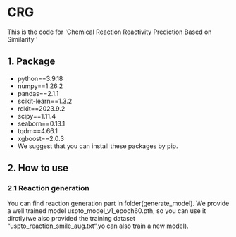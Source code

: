 # CRG

This is the code for 'Chemical Reaction Reactivity Prediction Based on Similarity '  
## 1. Package
* python==3.9.18  
* numpy==1.26.2  
* pandas==2.1.1 
* scikit-learn==1.3.2  
* rdkit==2023.9.2
* scipy==1.11.4
* seaborn==0.13.1
* tqdm==4.66.1
* xgboost==2.0.3
* We suggest that you can install these packages by pip.

## 2. How to use
### 2.1 Reaction generation
You can find reaction generation part in folder(generate_model). We provide a well trained model uspto_model_v1_epoch60.pth, so you can use it dirctly(we also provided the training dataset “uspto_reaction_smile_aug.txt“,yo can also train a new model).
